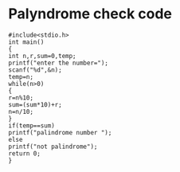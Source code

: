 # Palyndrome check code
    #include<stdio.h>  
    int main()    
    {    
    int n,r,sum=0,temp;    
    printf("enter the number=");    
    scanf("%d",&n);    
    temp=n;    
    while(n>0)    
    {    
    r=n%10;    
    sum=(sum*10)+r;    
    n=n/10;    
    }    
    if(temp==sum)    
    printf("palindrome number ");    
    else    
    printf("not palindrome");   
    return 0;  
    }   